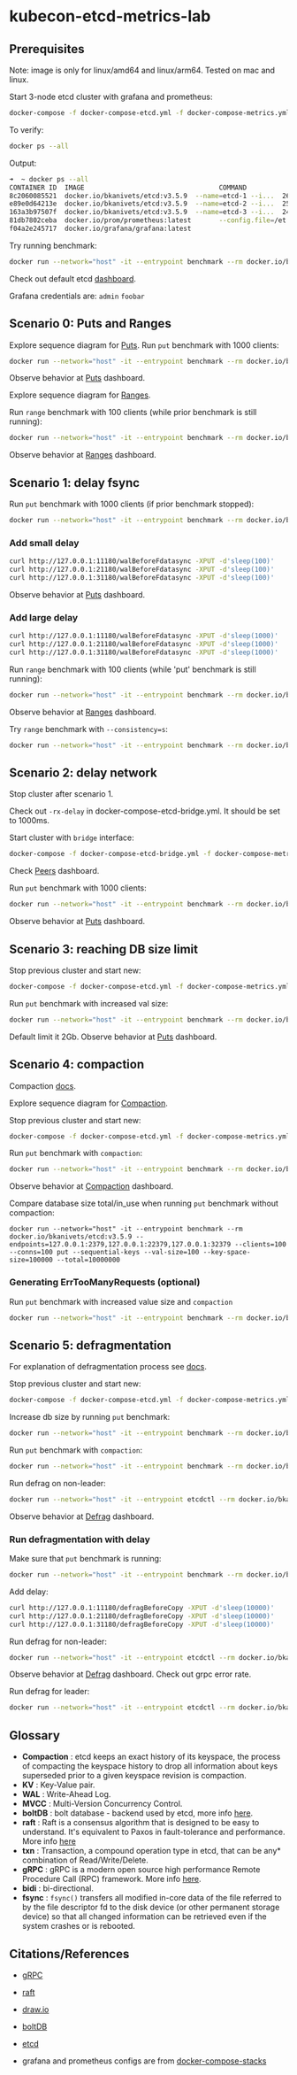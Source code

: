 # kubecon-etcd-metrics-lab

## Prerequisites

Note: image is only for linux/amd64 and linux/arm64. Tested on mac and linux.

Start 3-node etcd cluster with grafana and prometheus:
```bash
docker-compose -f docker-compose-etcd.yml -f docker-compose-metrics.yml up --force-recreate -V
```
To verify:
```bash
docker ps --all
```
Output:
```bash
➜  ~ docker ps --all
CONTAINER ID  IMAGE                                  COMMAND               CREATED         STATUS         PORTS                                              NAMES
8c2060085521  docker.io/bkanivets/etcd:v3.5.9  --name=etcd-1 --i...  26 seconds ago  Up 21 seconds  0.0.0.0:2379->2379/tcp, 0.0.0.0:11180->11180/tcp   kubecon-etcd-metrics-lab_etcd-1_1
e89e0d64213e  docker.io/bkanivets/etcd:v3.5.9  --name=etcd-2 --i...  25 seconds ago  Up 20 seconds  0.0.0.0:21180->11180/tcp, 0.0.0.0:22379->2379/tcp  kubecon-etcd-metrics-lab_etcd-2_1
163a3b97507f  docker.io/bkanivets/etcd:v3.5.9  --name=etcd-3 --i...  24 seconds ago  Up 19 seconds  0.0.0.0:31180->11180/tcp, 0.0.0.0:32379->2379/tcp  kubecon-etcd-metrics-lab_etcd-3_1
81db7802ceba  docker.io/prom/prometheus:latest       --config.file=/et...  23 seconds ago  Up 18 seconds  0.0.0.0:9090->9090/tcp                             kubecon-etcd-metrics-lab_prometheus_1
f04a2e245717  docker.io/grafana/grafana:latest                             21 seconds ago  Up 17 seconds  0.0.0.0:3000->3000/tcp                             kubecon-etcd-metrics-lab_grafana_1
```

Try running benchmark:
```bash
docker run --network="host" -it --entrypoint benchmark --rm docker.io/bkanivets/etcd:v3.5.9 --endpoints=127.0.0.1:2379,127.0.0.1:22379,127.0.0.1:32379 --clients=100 --conns=100 put --sequential-keys --key-space-size=100000 --total=10000
```

Check out default etcd [dashboard](http://localhost:3000/d/e3f3beda-14fe-47ad-a431-c8227c997a53/etcd-by-prometheus).

Grafana credentials are:
`admin`
`foobar`

## Scenario 0: Puts and Ranges
Explore sequence diagram for [Puts](https://mermaid.live/edit#pako:eNqdVVlv2kAQ_iurfUpUbJmYw-yDpbSpqkq9BG0iVZbQsjsEC7x21msCjfLfO2tOg3Gqwos91zffXH6hIpVAGc3hqQAl4C7mj5onkZqkK_JJZyJSkSL4y7g2sYgzrgxZ-qhw58sR6CXoSIGSkTo2ACNkXirdj_i4s7Mxh3xqziNqlLrfMJVz1VEsa7UxKhGrmM984T7cfrmYCM-yRQz63t_k8XUpxDlYglL3QccG7mN4vqCPlYRVDesJF3MUuu-5EbOfK5tgpHhhUlUkE8vfRqvWzgnDd7XFYuRHYa6ua32csCpgucEsQI5NarAIn5XYOdaGtpj7eiOOTrM0h2YXJ6zPMiud-SIfZ8g8Vo_H6HsQ54Tmro-MPNtSkyFwuSZixtVZDjtTG2HbYUZGfLnPdytEiL0aH8bTfK3EWBaamzhV4xxEqmTufp-UcWvI7oEqVA-ZHpiKNElic6j3CExzvIst3rC3g7kW9fSrXaubZkZurX9NBnsT61od7Mp0VVXW-GSQGfmlcj6FETw1uh2Woym-E57mYt_HWWG29byVspFNQ0HLUg4hLxZ4pGL-Zk0vjfVRtze4zb3-r0W5g7fX9GTPbVWRXZaqHP7tMiB_uai7DG85ktIT87y0Oicz4tRMzYdyUa6uCWDENWl7XpLXOzvhmfNWsN22xk3e_GmLJqATHkv8nL1YnIiaGSQQUYaPkut5RCP1inb2Jo_wPlBmdAEtWmSSm92nj7IptgmleNMpe6EryoLA9bpBZ9Dp9vpBv91u0TVljud2bwa-3_c7vW7XD7yb7muL_klTjNB2vU7P7_R7nWAwaAdeu4z2u9RZyNe_HrOfug).
Run `put` benchmark with 1000 clients:
```bash
docker run --network="host" -it --entrypoint benchmark --rm docker.io/bkanivets/etcd:v3.5.9 --endpoints=127.0.0.1:2379,127.0.0.1:22379,127.0.0.1:32379 --clients=1000 --conns=1000 put --sequential-keys --key-space-size=100000 --total=100000000
```
Observe behavior at [Puts](http://localhost:3000/d/ac2a8573-2a57-4b18-a9fd-d007b565f5e6/puts) dashboard.

Explore sequence diagram for [Ranges](https://mermaid.live/edit#pako:eNqFVMGO2jAQ_ZXIp65KIpKwCfiAVLVVtYe2ErQ9VJGQsQeIIA61nQBF_PuOA2EJZCG5WDNv3rx5mXhPeC6AUKLhXwGSw5eUzRXLEmnfab51vqk1t2cHnzVTJuXpmknjlCEmvGU5BlWCSiRIYWGXEDBc6CrtfcVjjbSsIzYzt5wKo94PFHSbuuCyqCOo6nmJMtuT6u8l57ckGUa9ETDxJ4XNO-lUCti2jjNlfInhiuDX9ugQK0wui2xq57J0TVfc4fBjqwkUDZBz-PDUWuUOmwGqDcoAMTG5YSvvRfK6sJXcdj07iZ1Q7osd6n6RO2xXqlf5ZqKQY1I5A_pWxbmZezVw_aWos1GpgUrKzuELJm-U1FD3jmdHEqtlbJiBz-1MTSNwI67MxohNNHbhCtLIuWd0ZYA1tEx1mkvdDkd0c1OoM8uVA4wvUHtJnd9SsxncbXglTlnsyfdPQrzb923YEehiZRoD31tEhK9xIHhg5tVattU-WmX8YmLVtsqPCp2qMpXziQaeS6G9n9NKpCWoX9IhGaiMpQKvtL0lTohZQAYJoXgUTC0TksgD4uyfO95JTqhRBXRIsRa4U6frj9AZW2mM4o9P6J5sCQ36XjfsDvp-Nwr7vSCOww7ZERrHXhBFfhj50aAXhtGhQ_7nORJ0vUH4HESBHz_3_NiPeoOK7W-VtC0Prw815sI).

Run `range` benchmark with 100 clients (while prior benchmark is still running):
```bash
docker run --network="host" -it --entrypoint benchmark --rm docker.io/bkanivets/etcd:v3.5.9 --endpoints=127.0.0.1:2379,127.0.0.1:22379,127.0.0.1:32379 --clients=100 --conns=100 range / --total=100000
```
Observe behavior at [Ranges](http://localhost:3000/d/ad0da30b-2128-4455-8cef-31424b06b7b9/ranges) dashboard.

## Scenario 1: delay fsync

Run `put` benchmark with 1000 clients (if prior benchmark stopped):
```bash
docker run --network="host" -it --entrypoint benchmark --rm docker.io/bkanivets/etcd:v3.5.9 --endpoints=127.0.0.1:2379,127.0.0.1:22379,127.0.0.1:32379 --clients=1000 --conns=1000 put --sequential-keys --key-space-size=100000 --total=1000000
```

### Add small delay
```bash
curl http://127.0.0.1:11180/walBeforeFdatasync -XPUT -d'sleep(100)'
curl http://127.0.0.1:21180/walBeforeFdatasync -XPUT -d'sleep(100)'
curl http://127.0.0.1:31180/walBeforeFdatasync -XPUT -d'sleep(100)'
```

Observe behavior at [Puts](http://localhost:3000/d/ac2a8573-2a57-4b18-a9fd-d007b565f5e6/puts) dashboard.

### Add large delay
```bash
curl http://127.0.0.1:11180/walBeforeFdatasync -XPUT -d'sleep(1000)'
curl http://127.0.0.1:21180/walBeforeFdatasync -XPUT -d'sleep(1000)'
curl http://127.0.0.1:31180/walBeforeFdatasync -XPUT -d'sleep(1000)'
```

Run `range` benchmark with 100 clients (while 'put' benchmark is still running):
```bash
docker run --network="host" -it --entrypoint benchmark --rm docker.io/bkanivets/etcd:v3.5.9 --endpoints=127.0.0.1:2379,127.0.0.1:22379,127.0.0.1:32379 --clients=100 --conns=100 range / --total=100000
```

Observe behavior at [Ranges](http://localhost:3000/d/ad0da30b-2128-4455-8cef-31424b06b7b9/ranges) dashboard.

Try `range` benchmark with `--consistency=s`:
```bash
docker run --network="host" -it --entrypoint benchmark --rm docker.io/bkanivets/etcd:v3.5.9 --endpoints=127.0.0.1:2379,127.0.0.1:22379,127.0.0.1:32379 --clients=100 --conns=100 --consistency=s range / --total=100000
```

## Scenario 2: delay network

Stop cluster after scenario 1.

Check out `-rx-delay` in docker-compose-etcd-bridge.yml. It should be set to 1000ms.

Start cluster with `bridge` interface:
```bash
docker-compose -f docker-compose-etcd-bridge.yml -f docker-compose-metrics.yml up --force-recreate -V
```

Check [Peers](http://localhost:3000/d/f3c3b742-47e8-4bda-8631-a1d540d0f130/peers) dashboard.

Run `put` benchmark with 1000 clients:
```bash
docker run --network="host" -it --entrypoint benchmark --rm docker.io/bkanivets/etcd:v3.5.9 --endpoints=127.0.0.1:2379,127.0.0.1:22379,127.0.0.1:32379 --clients=1000 --conns=1000 put --sequential-keys --key-space-size=100000 --total=100000
```
Observe behavior at [Puts](http://localhost:3000/d/ac2a8573-2a57-4b18-a9fd-d007b565f5e6/puts) dashboard.


## Scenario 3: reaching DB size limit
Stop previous cluster and start new:
```bash
docker-compose -f docker-compose-etcd.yml -f docker-compose-metrics.yml up --force-recreate -V
```

Run `put` benchmark with increased val size:
```bash
docker run --network="host" -it --entrypoint benchmark --rm docker.io/bkanivets/etcd:v3.5.9 --endpoints=127.0.0.1:2379,127.0.0.1:22379,127.0.0.1:32379 --clients=100 --conns=100 put --sequential-keys --val-size=10000 --key-space-size=100000 --total=10000000
```

Default limit it 2Gb. Observe behavior at [Puts](http://localhost:3000/d/ac2a8573-2a57-4b18-a9fd-d007b565f5e6/puts) dashboard.

## Scenario 4: compaction
Compaction [docs](https://etcd.io/docs/v3.6/op-guide/maintenance/#history-compaction-v3-api-key-value-database).

Explore sequence diagram for [Compaction](https://mermaid.live/edit#pako:eNqdVW1v2jAQ_iuWP20aRAEKpP6A1I1pmta9qGydNEVCxj5KBLEz26EwxH_fOUCAEmjV5Et0fu655158WVGhJVBGLfzNQQnoJ_zB8DRWI70gn0wmYhUrgk_GjUtEknHlyLyFB8F0PgAzBxMrUDJWhwBwQtriMPiInzuc57zjY3fKaNAafEMpp0cHXB61ARURj2M-8lnw--b2rBCeZbMEzH1ro-PrXIjTYClagy_3Zw4SJWFRBvcvz51WeTry2XmX48rUe713laVg5INOMy7cm7eVfvXesYFZh1pADp12mOZnJXaOlfQ-bllRRn4YnWkLl13qvWqlWeHMZ3aYYd6JejiMXgapP0l11ylGHk3igNwBl0siJlydaNhBPcO2h4wM-LzUuzViiPIYP4Zju1RiKHPDXaLV0ILQStrg-6jgrUi2DHSU6l7pPlOh0zRx-3oPwF3mO9vmTfZ-9JaiOv3jrlXNKyM33r9CQQkpJGxn92S2tvZjjBUTkPkMtlis4Fl4MfUvYy2gvnxbzmHGcwtlk54255BjxMUUByx4z52Y_MR4Y20IcDEhBuZITPZKC8htgi1i5JeyfAx9mIGDi9Lk6HW6zhAUg1FJEKvXXLOD6dt09fLsveri9uH5tfFk7-yqfgc208rCy7YVzrmcVW2r5xxJ4Ylaq67z5qU1moJJeSLxr7XytDF1E0ghpgw_JTfTmMZqjTi_nAe4JChzJocazTPJ3e4PR9kYa4NWXO-UreiCskYzDMKo3eo2r5tXUXjVua7RJZrDRhC2G81O4zpsRO32VXddo_-0RoowiKJuFIZRs9XptsJup1Xw_SkOfdD1fzHMkrs).

Stop previous cluster and start new:
```bash
docker-compose -f docker-compose-etcd.yml -f docker-compose-metrics.yml up --force-recreate -V
```

Run `put` benchmark with `compaction`:
```bash
docker run --network="host" -it --entrypoint benchmark --rm docker.io/bkanivets/etcd:v3.5.9 --endpoints=127.0.0.1:2379,127.0.0.1:22379,127.0.0.1:32379 --clients=100 --conns=100 put --sequential-keys --val-size=100 --key-space-size=100000 --total=10000000 --compact-index-delta=10000 --compact-interval=10s
```
Observe behavior at [Compaction](http://localhost:3000/d/eb5c5196-8de5-4435-9a7d-d2bb4da869f4/compaction) dashboard.

Compare database size total/in_use when running `put` benchmark without compaction:
```bach
docker run --network="host" -it --entrypoint benchmark --rm docker.io/bkanivets/etcd:v3.5.9 --endpoints=127.0.0.1:2379,127.0.0.1:22379,127.0.0.1:32379 --clients=100 --conns=100 put --sequential-keys --val-size=100 --key-space-size=100000 --total=10000000
```

### Generating ErrTooManyRequests (optional)
Run `put` benchmark with increased value size and `compaction`
```bash
docker run --network="host" -it --entrypoint benchmark --rm docker.io/bkanivets/etcd:v3.5.9 --endpoints=127.0.0.1:2379,127.0.0.1:22379,127.0.0.1:32379 --clients=100 --conns=100 put --sequential-keys --val-size=10000 --key-space-size=100000 --total=10000000 --compact-index-delta=1000 --compact-interval=30s
```

## Scenario 5: defragmentation
For explanation of defragmentation process see [docs](https://etcd.io/docs/v3.5/op-guide/maintenance/#defragmentation).

Stop previous cluster and start new:
```bash
docker-compose -f docker-compose-etcd.yml -f docker-compose-metrics.yml up --force-recreate -V
```

Increase db size by running `put` benchmark:
```bash
docker run --network="host" -it --entrypoint benchmark --rm docker.io/bkanivets/etcd:v3.5.9 --endpoints=127.0.0.1:2379,127.0.0.1:22379,127.0.0.1:32379 --clients=100 --conns=100 put --sequential-keys --val-size=10000 --key-space-size=100000 --total=101000
```
Run `put` benchmark with `compaction`:
```bash
docker run --network="host" -it --entrypoint benchmark --rm docker.io/bkanivets/etcd:v3.5.9 --endpoints=127.0.0.1:2379,127.0.0.1:22379,127.0.0.1:32379 --clients=100 --conns=100 put --sequential-keys --val-size=100 --key-space-size=100000 --total=10000000 --compact-index-delta=10000 --compact-interval=10s
```

Run defrag on non-leader:
```bash
docker run --network="host" -it --entrypoint etcdctl --rm docker.io/bkanivets/etcd:v3.5.9 defrag --endpoints=127.0.0.1:32379
```
Observe behavior at [Defrag](http://localhost:3000/d/bb7bc45f-5370-401d-8212-3408c6936f5c/defrag) dashboard.


### Run defragmentation with delay

Make sure that `put` benchmark is running:
```bash
docker run --network="host" -it --entrypoint benchmark --rm docker.io/bkanivets/etcd:v3.5.9 --endpoints=127.0.0.1:2379,127.0.0.1:22379,127.0.0.1:32379 --clients=100 --conns=100 put --sequential-keys --val-size=100 --key-space-size=100000 --total=10000000
```

Add delay:
```bash
curl http://127.0.0.1:11180/defragBeforeCopy -XPUT -d'sleep(10000)'
curl http://127.0.0.1:21180/defragBeforeCopy -XPUT -d'sleep(10000)'
curl http://127.0.0.1:31180/defragBeforeCopy -XPUT -d'sleep(10000)'
```

Run defrag for non-leader:
```bash
docker run --network="host" -it --entrypoint etcdctl --rm docker.io/bkanivets/etcd:v3.5.9 defrag --endpoints=127.0.0.1:32379
```

Observe behavior at [Defrag](http://localhost:3000/d/bb7bc45f-5370-401d-8212-3408c6936f5c/defrag) dashboard. Check out grpc error rate.

Run defrag for leader:
```bash
docker run --network="host" -it --entrypoint etcdctl --rm docker.io/bkanivets/etcd:v3.5.9 defrag --endpoints=127.0.0.1:2379
```

## Glossary

- **Compaction** : etcd keeps an exact history of its keyspace, the process of compacting the keyspace history to drop all information about keys superseded prior to a given keyspace revision is compaction.
- **KV** : Key-Value pair.
- **WAL** : Write-Ahead Log.
- **MVCC** : Multi-Version Concurrency Control.
- **boltDB** : bolt database - backend used by etcd, more info [here](https://github.com/boltdb/bolt).
- **raft** : Raft is a consensus algorithm that is designed to be easy to understand. It's equivalent to Paxos in fault-tolerance and performance. More info [here](https://raft.github.io)
- **txn** : Transaction, a compound operation type in etcd, that can be any* combination of Read/Write/Delete.
- **gRPC** : gRPC is a modern open source high performance Remote Procedure Call (RPC) framework. More info [here](https://grpc.io/).
- **bidi** : bi-directional.
- **fsync** : `fsync()` transfers all modified in-core data of the file referred to by the file descriptor fd to the disk device (or other permanent storage device) so that all changed information can be retrieved even if the system crashes or is rebooted.

## Citations/References

- [gRPC](https://grpc.io)
- [raft](https://raft.github.io/)
- [draw.io](https://draw.io)
- [boltDB](https://github.com/boltdb/bolt.git)
- [etcd](https://etcd.io/)

- grafana and prometheus configs are from [docker-compose-stacks](https://github.com/ninadingole/docker-compose-stacks)
